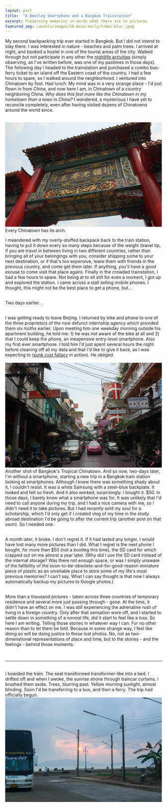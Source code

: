 ```yaml
---
layout: post
title:  "A Bootleg Smartphone and a Bangkok Trainstation"
excerpt: Preserving memories in words when there are no pictures
featured_img: /assets/images/SE-Asia-early/trees-blur.jpeg
---
```


My second backpacking trip ever started in Bangkok. But I did not intend to stay there. I was interested in nature - beaches and palm trees. I arrived at night, and booked a hostel in one of the tourist areas of the city. Walked through but not participate in any other the [nightlife activities](/assets/images/SE-Asia-early/soi-cowboy.JPG) (simply observing, as I've written before, was one of my pastimes in those days). The following day I headed to the trainstation and purchased a combo bus-ferry ticket to an island off the Eastern coast of the country. I had a few hours to spare, so I walked around the neighborhood. I ventured into Chinatown by foot. Had lunch. My mind was in a very strange place - I'd just flown in from *China*, and now here I am, in Chinatown of a country neighboring China. _Why does this feel more like the Chinatown in my hometown than a town in China?_ I wondered, a mysterious I have yet to reconcile completely, even after having visited dozens of Chinatowns around the world since.  
<br/>

  <img src="/assets/images/SE-Asia-early/bkk-chinatown.JPG" class="in-post-img block mx-auto">
<span class="img-caption mb3">Every Chinatown has its arch.</span>

I meandered with my overly-stuffed backpack back to the train station, having to put it down every so many steps because of the weight (travel tip, if you are travel in between living in two different countries, rather than bringing all of your belongings with you, consider shipping some to your next destination, or if that's too expensive, leave them with friends in the previous country, and come get them later. If anything, you'll have a good excuse to come visit that place again). Finally in the crowded trainstation, I had a few hours to spare. Not being at to sit still for even a moment, I got up and explored the station. I came across a stall selling mobile phones. I thought, this might not be the best place to get a phone, but...  
<br/>

Two days earlier...  
<br/>

I was getting ready to leave Beijing. I returned by bike and phone to one of the three proprietors of the now defunct internship agency which provided them six moths earlier. Upon meeting him one weekday morning outside his apartment building, he told me: 1) he was not aware of the bike at all and 2) that I could keep the phone, an inexpensive entry-level smartphone. Also my first ever smartphone. I told him I'd just spent several hours the night before cleaning off all my data and that I'd like to give it back, as I was expecting to ([sunk cost fallacy](https://en.wikipedia.org/wiki/Sunk_cost) in action). He obliged.  
<br/>
  <img src="/assets/images/SE-Asia-early/bkk-chinatown-2.JPG" class="in-post-img block mx-auto">
<span class="img-caption mb3">Another shot of Bangkok's Tropical Chinatown.</span>
And so now, two-days later, I'm without a smartphone, starting a new trip in a Bangkok train station looking at smartphones. Although I knew there was something shady about it, I couldn't resist. It was a white Samsung with a steel-blue backplate. It looked and felt so fresh. And it also worked, surprisingly. I bought it. $50. In those days, I barely knew what a smartphone was for. It was unlikely that I'd need to call anyone during my trip, and I had a nice camera with me, so I didn't need it to take pictures. But I had recently sold my soul for a scholarship, which I'd only get if I created vlog of my time in the study abroad destination I'd be going to after the current trip (another post on that soon). So I needed one.  
<br/>

A month later, it broke. I don't regret it. If it had lasted any longer, I would have lost many more pictures than I did. What I regret is the next phone I bought, for more than $50 (not a bootleg this time), the SD card for which crapped out on me almost a year later. (Why did I use the SD card instead of the internal storage? Was there not enough space, or was I simply unaware of the fallibility of the soon-to-be-obsolete-and-for-good-reason miniature piece of plastic as an unreliable place to store some of my life's most previous memories? I can't say. What I can say thought is that now I always automatically backup my pictures to Google photos.)  
<br/>

More than a thousand pictures - taken across three countries of temporary residence and several more just passing through - gone. At the time, it didn't have an effect on me. I was still experiencing the adrenaline rush of living in a foreign country. Only after that sensation wore off, and I started to settle down in something of a *normal* life, did it start to feel like a loss. So here I am writing. Telling those stories in whatever way I can. For no other reason than to let them be told. Because in some strange way, I feel like doing so will be doing justice to those lost photos. No, not as two-dimenstional representations of place and time, but to the stories - and the feelings - behind those moments.  

<br/>

<hr class="hr2">
  
<br/>
I boarded the train. The seat transformed transformer-like into a bed. I drifted off and when I awoke, the sunrise shone through traincar curtains. I brushed them aside. Trees, blurring past. Yellow morning sunlight, almost blinding. Soon I'd be transferring to a bus, and then a ferry. The trip had officially begun.   
<br/>

  <img src="/assets/images/SE-Asia-early/sunrise-busstop.jpeg" class="in-post-img block mx-auto">

